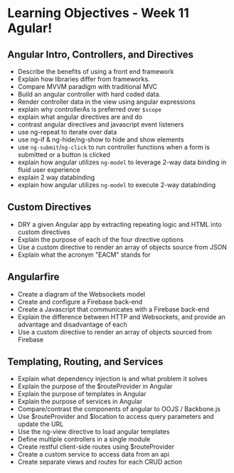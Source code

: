 # Learning Objectives - Week 11 Agular!
## Angular Intro, Controllers, and Directives
- Describe the benefits of using a front end framework
- Explain how libraries differ from frameworks.
- Compare MVVM paradigm with traditional MVC
- Build an angular controller with hard coded data.
- Render controller data in the view using angular expressions
- explain why controllerAs is preferred over `$scope`
- explain what angular directives are and do
- contrast angular directives and javascript event listeners
- use ng-repeat to iterate over data
- use ng-if & ng-hide/ng-show to hide and show elements
- use `ng-submit`/`ng-click` to run controller functions when a form is submitted or a button is clicked
- explain how angular utilizes `ng-model` to leverage 2-way data binding in fluid user experience
- explain 2 way databinding
- explain how angular utilizes `ng-model` to execute 2-way databinding

## Custom Directives
- DRY a given Angular app by extracting repeating logic and HTML into custom directives
- Explain the purpose of each of the four directive options
- Use a custom directive to render an array of objects source from JSON
- Explain what the acronym "EACM" stands for

## Angularfire
- Create a diagram of the Websockets model
- Create and configure a Firebase back-end
- Create a Javascript that communicates with a Firebase back-end
- Explain the difference between HTTP and Websockets, and provide an advantage and disadvantage of each
- Use a custom directive to render an array of objects sourced from Firebase

## Templating, Routing, and Services

- Explain what dependency injection is and what problem it solves
- Explain the purpose of the $routeProvider in Angular
- Explain the purpose of templates in Angular
- Explain the purpose of services in Angular
- Compare/contrast the components of angular to OOJS / Backbone.js
- Use $routeProvider and $location to access query parameters and update the URL
- Use the ng-view directive to load angular templates
- Define multiple controllers in a single module
- Create restful client-side routes using $routeProvider
- Create a custom service to access data from an api
- Create separate views and routes for each CRUD action
